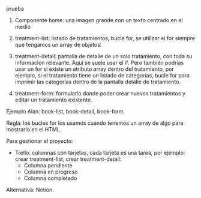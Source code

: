 prueba

1. Componente home: una imagen grande con un texto centrado en el medio 

2. treatment-list: listado de tratamientos, bucle for, se utilizar el for siempre que tengamos un array de objetos. 

3. treatment-detail: pantalla de detalle de un solo tratamiento, con toda su informacion relevante.
Aquí se suele usar el if. Pero también podrías usar un for si existe un atributo array dentro del tratamiento, por ejemplo, si el tratamiento tiene un listado de categorías, bucle for para imprimir las categorías dentro de la pantalla detalle de tratamiento. 

4. treatment-form: formulario donde poder crear nuevos tratamientos y editar un tratamiento existente. 

Ejemplo Alan: book-list, book-detail, book-form. 

Regla: los bucles for los usamos cuando tenemos un array de algo para mostrarlo en el HTML.

Para gestionar el proyecto: 

* Trello: columnas con tarjetas, cada tarjeta es una tarea, por ejemplo: crear treatment-list, crear treatment-detail:
    * Columna pendiente
    * Columna en progreso
    * Columna completado

Alternativa: Notion.